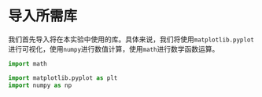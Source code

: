 # 导入所需库

我们首先导入将在本实验中使用的库。具体来说，我们将使用`matplotlib.pyplot`进行可视化，使用`numpy`进行数值计算，使用`math`进行数学函数运算。

```python
import math

import matplotlib.pyplot as plt
import numpy as np
```
